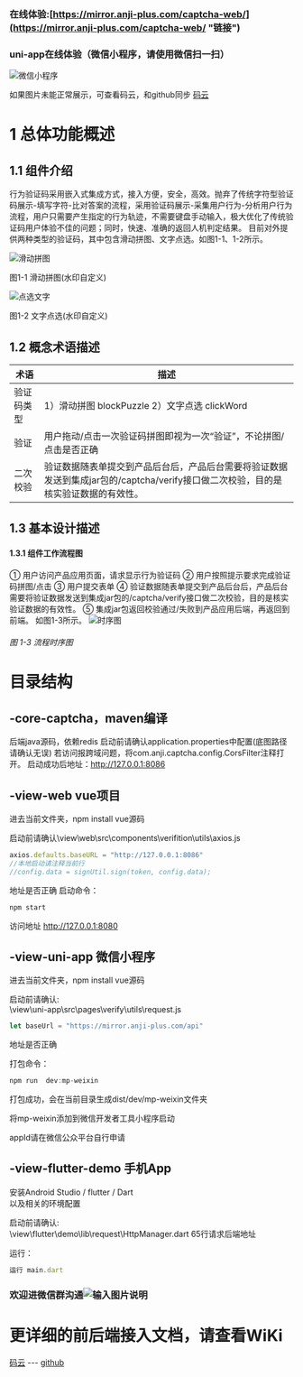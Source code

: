 ### 在线体验:[https://mirror.anji-plus.com/captcha-web/](https://mirror.anji-plus.com/captcha-web/ "链接")
### uni-app在线体验（微信小程序，请使用微信扫一扫）
![微信小程序](https://mirror.anji-plus.com/captcha-web/static/8cm.jpg "微信小程序")

如果图片未能正常展示，可查看码云，和github同步 [码云]( https://gitee.com/anji-plus/captcha "码云")

# 1 总体功能概述
## 1.1 组件介绍
 行为验证码采用嵌入式集成方式，接入方便，安全，高效。抛弃了传统字符型验证码展示-填写字符-比对答案的流程，采用验证码展示-采集用户行为-分析用户行为流程，用户只需要产生指定的行为轨迹，不需要键盘手动输入，极大优化了传统验证码用户体验不佳的问题；同时，快速、准确的返回人机判定结果。
 目前对外提供两种类型的验证码，其中包含滑动拼图、文字点选。如图1-1、1-2所示。
 

 
![滑动拼图](https://mirror.anji-plus.com/captcha-web/static/blockPuzzle.png "滑动拼图")

 图1-1 滑动拼图(水印自定义)
 
![点选文字](https://mirror.anji-plus.com/captcha-web/static/clickWord.png "点选文字")

 图1-2 文字点选(水印自定义)

## 1.2 概念术语描述
| 术语  | 描述  |
| ------------ | ------------ |
|  验证码类型 | 1）滑动拼图 blockPuzzle  2）文字点选 clickWord|
| 验证  |  用户拖动/点击一次验证码拼图即视为一次“验证”，不论拼图/点击是否正确 |
| 二次校验  | 验证数据随表单提交到产品后台后，产品后台需要将验证数据发送到集成jar包的/captcha/verify接口做二次校验，目的是核实验证数据的有效性。  |

## 1.3 基本设计描述
#### 1.3.1 组件工作流程图
①	用户访问产品应用页面，请求显示行为验证码
②	用户按照提示要求完成验证码拼图/点击
③	用户提交表单
④	验证数据随表单提交到产品后台后，产品后台需要将验证数据发送到集成jar包的/captcha/verify接口做二次校验，目的是核实验证数据的有效性。
⑤	集成jar包返回校验通过/失败到产品应用后端，再返回到前端。
如图1-3所示。
![时序图](https://mirror.anji-plus.com/captcha-web/static/shixu.png "时序图")
###### 图 1-3 流程时序图

# 目录结构

## -core-captcha，maven编译
后端java源码，依赖redis
启动前请确认application.properties中配置(底图路径请确认无误)
若访问报跨域问题，将com.anji.captcha.config.CorsFilter注释打开。
启动成功后地址：http://127.0.0.1:8086

## -view-web vue项目
进去当前文件夹，npm install
vue源码

启动前请确认\view\web\src\components\verifition\utils\axios.js
```javascript
axios.defaults.baseURL = "http://127.0.0.1:8086"
//本地启动请注释当前行
//config.data = signUtil.sign(token, config.data);
```
地址是否正确
启动命令：
```javascript
npm start
```
访问地址
http://127.0.0.1:8080

## -view-uni-app 微信小程序
进去当前文件夹，npm install
vue源码

启动前请确认:<br>
\view\uni-app\src\pages\verify\utils\request.js 

```javascript
let baseUrl = "https://mirror.anji-plus.com/api"
```
地址是否正确

打包命令：
```javascript
npm run  dev:mp-weixin
```
打包成功，会在当前目录生成dist/dev/mp-weixin文件夹

将mp-weixin添加到微信开发者工具小程序启动

appId请在微信公众平台自行申请


## -view-flutter-demo 手机App
安装Android Studio / flutter / Dart <br>
以及相关的环境配置

启动前请确认:<br>
\view\flutter\demo\lib\request\HttpManager.dart 65行请求后端地址<br>

运行：
```javascript
运行 main.dart
```


### 欢迎进微信群沟通![输入图片说明](https://images.gitee.com/uploads/images/2020/0427/114608_97f06660_1728982.jpeg "微信二维码.jpg")

# 更详细的前后端接入文档，请查看WiKi


[码云](https://gitee.com/anji-plus/captcha/wikis/Home "码云") ---
[github](https://github.com/anji-plus/captcha/wiki "github")
